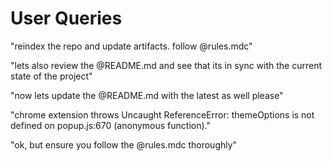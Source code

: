 # User Queries
<!-- User queries to be updated on every query. -->

<!-- 
DO NOT DELETE THIS EXAMPLE - It serves as a format guide

Format for recording queries:
"This is an example of a user query. It shows how queries should be formatted in this document with the query text in quotes."
-->

"reindex the repo and update artifacts. follow @rules.mdc"

"lets also review the @README.md and see that its in sync with the current state of the project"

"now lets update the @README.md with the latest as well please"

"chrome extension throws Uncaught ReferenceError: themeOptions is not defined on popup.js:670 (anonymous function)."

"ok, but ensure you follow the @rules.mdc thoroughly"

